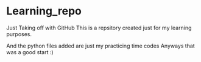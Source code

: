 # Learning_repo
Just Taking off with GitHub
This is a repsitory created just for my learning purposes.

And the python files added are just my practicing time codes
Anyways that was a good start  :)
